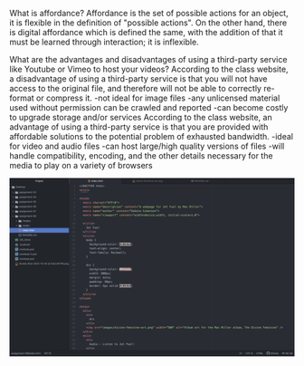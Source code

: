 What is affordance?
  Affordance is the set of possible actions for an object, it is flexible in the definition of "possible actions". On the other hand, there is digital affordance which is defined the same, with the addition of that it must be learned through interaction; it is inflexible.

What are the advantages and disadvantages of using a third-party service like Youtube or Vimeo to host your videos?
  According to the class website, a disadvantage of using a third-party service is that you will not have access to the original file, and therefore will not be able to correctly re-format or compress it.
  -not ideal for image files
  -any unlicensed material used without permission can be crawled and reported
  -can become costly to upgrade storage and/or services
  According to the class website, an advantage of using a third-party service is that you are provided with affordable solutions to the potential problem of exhausted bandwidth.
  -ideal for video and audio files
  -can host large/high quality versions of files
  -will handle compatibility, encoding, and the other details necessary for the media to play on a variety of browsers

![Screenshot](./images/screenshot.png)
